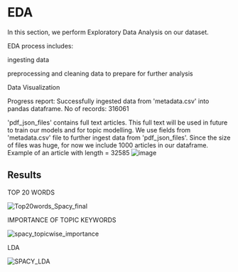 # EDA

In this section, we perform Exploratory Data Analysis on our dataset.

EDA process includes: 

ingesting data

preprocessing and cleaning data to prepare for further analysis

Data Visualization

Progress report:
Successfully ingested data from 'metadata.csv' into pandas dataframe. 
No of records: 316061

'pdf_json_files' contains full text articles. This full text will be used in future to train our models and for topic modelling.
We use fields from 'metadata.csv' file to further ingest data from 'pdf_json_files'. Since the size of files was huge, for now we include 1000 articles in our dataframe.
Example of an article with length = 32585
![image](https://user-images.githubusercontent.com/95871147/154870395-99e8203d-fc7a-441a-95b5-0dfa02908e2d.png)

## Results
TOP 20 WORDS


![Top20words_Spacy_final](https://user-images.githubusercontent.com/95871147/169723654-6b7a9a8c-f016-4a29-9a13-75c902f70821.png)

IMPORTANCE OF TOPIC KEYWORDS


![spacy_topicwise_importance](https://user-images.githubusercontent.com/95871147/169723708-4a16d45f-907d-4793-bb88-f827b193698b.png)


LDA

![SPACY_LDA](https://user-images.githubusercontent.com/95871147/169723722-c08a3d42-311e-4662-a91f-b21036cb9ad1.png)




